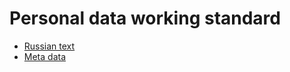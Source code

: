Personal data working standard
==============================

- [Russian text](Standard.ru.md)
- [Meta data](Meta.md)
